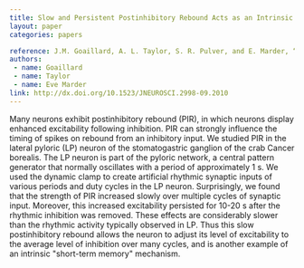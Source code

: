```yaml
---
title: Slow and Persistent Postinhibitory Rebound Acts as an Intrinsic Short-term Memory Mechanism
layout: paper
categories: papers

reference: J.M. Goaillard, A. L. Taylor, S. R. Pulver, and E. Marder, “Slow and persistent postinhibitory rebound acts as an intrinsic short-term memory mechanism,” J Neurosci, vol. 30, no. 13, pp. 4687–4692, Mar. 2010.
authors: 
 - name: Goaillard
 - name: Taylor
 - name: Eve Marder
link: http://dx.doi.org/10.1523/JNEUROSCI.2998-09.2010
---
```


Many neurons exhibit postinhibitory rebound (PIR), in which neurons display enhanced excitability following inhibition. PIR can strongly influence the timing of spikes on rebound from an inhibitory input. We studied PIR in the lateral pyloric (LP) neuron of the stomatogastric ganglion of the crab Cancer borealis. The LP neuron is part of the pyloric network, a central pattern generator that normally oscillates with a period of approximately 1 s. We used the dynamic clamp to create artificial rhythmic synaptic inputs of various periods and duty cycles in the LP neuron. Surprisingly, we found that the strength of PIR increased slowly over multiple cycles of synaptic input. Moreover, this increased excitability persisted for 10-20 s after the rhythmic inhibition was removed. These effects are considerably slower than the rhythmic activity typically observed in LP. Thus this slow postinhibitory rebound allows the neuron to adjust its level of excitability to the average level of inhibition over many cycles, and is another example of an intrinsic "short-term memory" mechanism.
